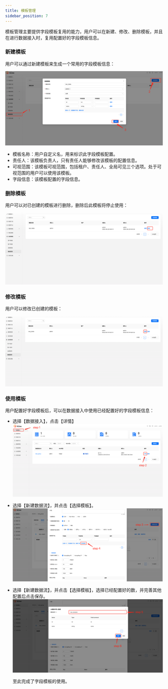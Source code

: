 ```yaml
---
title: 模板管理
sidebar_position: 7
---
```


模板管理主要提供字段模板复用的能力，用户可以在新建、修改、删除模板，并且在进行数据接入时，复用配置好的字段模板信息。

### 新建模板

用户可以通过新建模板来生成一个常用的字段模板信息：

![](img/create_template.png)

- 模板名称：用户自定义名，用来标识此字段模板配置。
- 责任人：该模板负责人，只有责任人能够修改该模板的配置信息。
- 可视范围：该模板可视范围，包括租户、责任人、全局可见三个选项。处于可视范围的用户可以使用该模板。
- 字段信息：该模板配置的字段信息。

### 删除模板

用户可以对已创建的模板进行删除，删除后此模板将停止使用：

![](img/delete_template.png)

### 修改模板

用户可以修改已创建的模板：

![](img/update_template.png)

### 使用模板

用户配置好字段模板后，可以在数据接入中使用已经配置好的字段模板信息：

- 选择【数据接入】，点击【详情】
  ![img.png](img/use_template_1.png)
- 选择【新建数据流】，并点击【选择模板】。
  ![img.png](img/use_template_2.png)
- 选择【新建数据流】，并点击【选择模板】，选择已经配置好的数，并完善其他配置后点击保存。
  ![img.png](img/use_template_3.png)

  至此完成了字段模板的使用。

